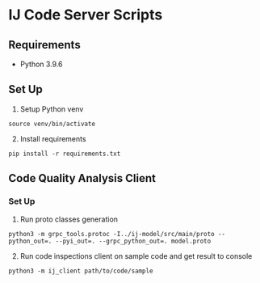 # IJ Code Server Scripts

## Requirements
* Python 3.9.6

## Set Up

1. Setup Python venv 
```commandline
source venv/bin/activate
```
2. Install requirements
```commandline
pip install -r requirements.txt
```

## Code Quality Analysis Client

### Set Up
1. Run proto classes generation
```commandline
python3 -m grpc_tools.protoc -I../ij-model/src/main/proto --python_out=. --pyi_out=. --grpc_python_out=. model.proto
```
2. Run code inspections client on sample code and get result to console
```commandline
python3 -m ij_client path/to/code/sample
```
